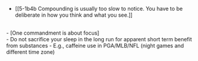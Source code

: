 - [[5-1b4b Compounding is usually too slow to notice. You have to be deliberate in how you think and what you see.]]
<br>
- [One commandment is about focus]
<br>
- Do not sacrifice your sleep in the long run for apparent short term benefit from substances
  - E.g., caffeine use in PGA/MLB/NFL (night games and different time zone)